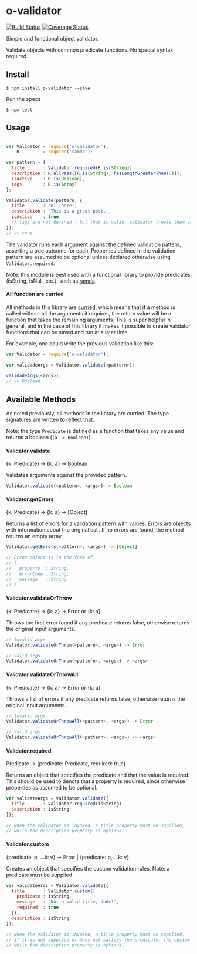 # o-validator

[![Build Status][travis-image]][travis-url] [![Coverage Status][coveralls-image]][coveralls-url]

Simple and functional object validator.

Validate objects with common predicate functions. No special syntax required.

## Install

```
$ npm install o-validator --save
```

Run the specs

```
$ npm test
```

## Usage

```js

var Validator = require('o-validator'),
    R         = require('ramda');

var pattern = {
  title       : Validator.required(R.is(String))
  description : R.allPass([R.is(String), hasLengthGreaterThan(5)]),
  isActive    : R.is(Boolean),
  tags        : R.is(Array)
};

Validator.validate(pattern, {
  title       : 'Hi There',
  description : 'This is a great post.',
  isActive    : true
  // tags are not defined - but that is valid, validator treats them as optional
});
// => true
```

The validator runs each argument against the defined validation pattern, asserting a true outcome for each. Properties defined in the validation pattern are assumed to be optional unless declared otherwise using `Validator.required`.

Note: this module is best used with a functional library to provide predicates (isString, isNull, etc.), such as [ramda](https://github.com/ramda/ramda).


#### All function are curried

All methods in this library are [curried](http://en.wikipedia.org/wiki/Currying), which means that if a method is called without all the arguments it requires, the return value will be a function that takes the remaining arguments. This is super helpful in general, and in the case of this library it makes it possible to create validator functions that can be saved and run at a later time.

For example, one could write the previous validation like this:

```js
var Validator = require('o-validator');

var validadeArgs = Validator.validate(<pattern>);

validadeArgs(<args>);
// => Boolean
```

## Available Methods

As noted previously, all methods in the library are curried. The type signatures are written to reflect that.

Note: the type `Predicate` is defined as a function that takes any value and returns a boolean (`(a -> Boolean)`).


#### Validator.validate

{k: Predicate} -> {k: a} -> Boolean

Validates arguments against the provided pattern.
```js
Validator.validate(<pattern>, <args>) -> Boolean
```


#### Validator.getErrors

{k: Predicate} -> {k: a} -> [Object]

Returns a list of errors for a validation pattern with values. Errors are objects with information about the original call. If no errors are found, the method returns an empty array.
```js
Validator.getErrors(<pattern>, <args>) -> [Object]

// Error object is in the form of:
// {
//   property  : String,
//   errorCode : String,
//   message   : String
// }
```


#### Validator.validateOrThrow

{k: Predicate} -> {k: a} -> Error or {k: a}

Throws the first error found if any predicate returns false, otherwise returns the original input arguments.
```js
// Invalid args
Validator.validateOrThrow(<pattern>, <args>) -> Error

// Valid args
Validator.validateOrThrow(<pattern>, <args>) -> <args>
```


#### Validator.validateOrThrowAll

{k: Predicate} -> {k: a} -> Error or {k: a}

Throws a list of errors if any predicate returns false, otherwise returns the original input arguments.
```js
// Invalid args
Validator.validateOrThrowAll(<pattern>, <args>) -> Error

// Valid args
Validator.validateOrThrowAll(<pattern>, <args>) -> <args>
```


#### Validator.required

Predicate -> {predicate: Predicate, required: true}

Returns an object that specifies the predicate and that the value is required. This should be used to denote that a property is required, since otherwise properties as assumed to be optional.
```js
var validateArgs = Validator.validate({
  title       : Validator.required(isString)
  description : isString
});

// when the validator is invoked, a title property must be supplied,
// while the description property is optional
```


#### Validator.custom

{predicate: p, ...k: v} -> Error | {predicate: p, ...k: v}

Creates an object that specifies the custom validation rules.
Note: a predicate must be supplied
```js
var validateArgs = Validator.validate({
  title       : Validator.custom({
    predicate : isString,
    message   : 'Not a valid title, dude!',
    required  : true
  }),
  description : isString
});

// when the validator is invoked, a title property must be supplied,
// if it is not supplied or does not satisfy the predicate, the custom error message will be throw
// while the description property is optional
```


[travis-image]: https://travis-ci.org/TGOlson/o-validator.svg?branch=master
[travis-url]: https://travis-ci.org/TGOlson/o-validator

[coveralls-image]: https://coveralls.io/repos/TGOlson/o-validator/badge.svg?branch=master
[coveralls-url]: https://coveralls.io/r/TGOlson/o-validator?branch=master
